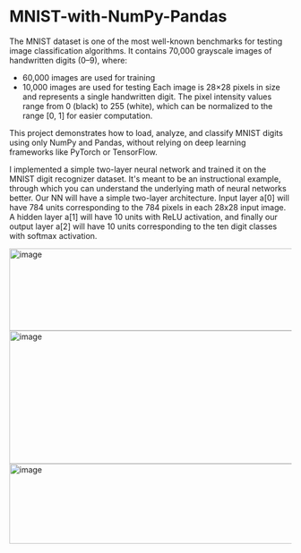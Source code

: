 # MNIST-with-NumPy-Pandas
The MNIST dataset is one of the most well-known benchmarks for testing image classification algorithms. It contains 70,000 grayscale images of handwritten digits (0–9), where:
- 60,000 images are used for training
- 10,000 images are used for testing
Each image is 28×28 pixels in size and represents a single handwritten digit. The pixel intensity values range from 0 (black) to 255 (white), which can be normalized to the range [0, 1] for easier computation.

This project demonstrates how to load, analyze, and classify MNIST digits using only NumPy and Pandas, without relying on deep learning frameworks like PyTorch or TensorFlow.


I implemented a simple two-layer neural network and trained it on the MNIST digit recognizer dataset. It's meant to be an instructional example, through which you can understand the underlying math of neural networks better.
Our NN will have a simple two-layer architecture. Input layer  a[0]
  will have 784 units corresponding to the 784 pixels in each 28x28 input image. A hidden layer  a[1]
  will have 10 units with ReLU activation, and finally our output layer  a[2]
  will have 10 units corresponding to the ten digit classes with softmax activation.

<img width="621" height="147" alt="image" src="https://github.com/user-attachments/assets/862fdfd4-9462-418f-8878-828ae5da6961" />
<img width="652" height="238" alt="image" src="https://github.com/user-attachments/assets/89ea20da-09c5-405d-9a98-030734179cfd" />
<img width="635" height="143" alt="image" src="https://github.com/user-attachments/assets/518590b1-e21c-4543-86d9-5961271cb482" />



